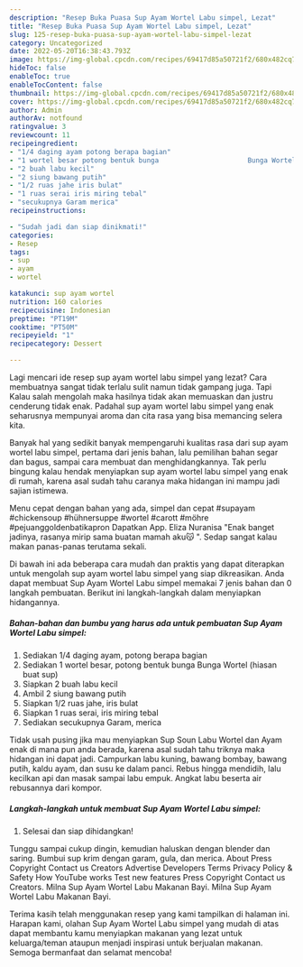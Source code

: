 ```yaml
---
description: "Resep Buka Puasa Sup Ayam Wortel Labu simpel, Lezat"
title: "Resep Buka Puasa Sup Ayam Wortel Labu simpel, Lezat"
slug: 125-resep-buka-puasa-sup-ayam-wortel-labu-simpel-lezat
category: Uncategorized
date: 2022-05-20T16:38:43.793Z
image: https://img-global.cpcdn.com/recipes/69417d85a50721f2/680x482cq70/sup-ayam-wortel-labu-simpel-foto-resep-utama.jpg
hideToc: false
enableToc: true
enableTocContent: false
thumbnail: https://img-global.cpcdn.com/recipes/69417d85a50721f2/680x482cq70/sup-ayam-wortel-labu-simpel-foto-resep-utama.jpg
cover: https://img-global.cpcdn.com/recipes/69417d85a50721f2/680x482cq70/sup-ayam-wortel-labu-simpel-foto-resep-utama.jpg
author: Admin
authorAv: notfound
ratingvalue: 3
reviewcount: 11
recipeingredient:
- "1/4 daging ayam potong berapa bagian"
- "1 wortel besar potong bentuk bunga                      Bunga Wortel hiasan buat sup"
- "2 buah labu kecil"
- "2 siung bawang putih"
- "1/2 ruas jahe iris bulat"
- "1 ruas serai iris miring tebal"
- "secukupnya Garam merica"
recipeinstructions:

- "Sudah jadi dan siap dinikmati!"
categories:
- Resep
tags:
- sup
- ayam
- wortel

katakunci: sup ayam wortel 
nutrition: 160 calories
recipecuisine: Indonesian
preptime: "PT19M"
cooktime: "PT50M"
recipeyield: "1"
recipecategory: Dessert

---
```



Lagi mencari ide resep sup ayam wortel labu simpel yang lezat? Cara membuatnya sangat tidak terlalu sulit namun tidak gampang juga. Tapi Kalau salah mengolah maka hasilnya tidak akan memuaskan dan justru cenderung tidak enak. Padahal sup ayam wortel labu simpel yang enak seharusnya mempunyai aroma dan cita rasa yang bisa memancing selera kita.


Banyak hal yang sedikit banyak mempengaruhi kualitas rasa dari sup ayam wortel labu simpel, pertama dari jenis bahan, lalu pemilihan bahan segar dan bagus, sampai cara membuat dan menghidangkannya. Tak perlu bingung kalau hendak menyiapkan sup ayam wortel labu simpel yang enak di rumah, karena asal sudah tahu caranya maka hidangan ini mampu jadi sajian istimewa.

Menu cepat dengan bahan yang ada, simpel dan cepat #supayam #chickensoup #hühnersuppe #wortel #carott #möhre #pejuanggoldenbatikapron Dapatkan App. Eliza Nuranisa &#34;Enak banget jadinya, rasanya mirip sama buatan mamah aku😽 ️&#34;. Sedap sangat kalau makan panas-panas terutama sekali.


Di bawah ini ada beberapa cara mudah dan praktis yang dapat diterapkan untuk mengolah sup ayam wortel labu simpel yang siap dikreasikan. Anda dapat membuat Sup Ayam Wortel Labu simpel memakai 7 jenis bahan dan 0 langkah pembuatan. Berikut ini langkah-langkah dalam menyiapkan hidangannya.

<!--inarticleads1-->

##### Bahan-bahan dan bumbu yang harus ada untuk pembuatan Sup Ayam Wortel Labu simpel:

1. Sediakan 1/4 daging ayam, potong berapa bagian
1. Sediakan 1 wortel besar, potong bentuk bunga                      Bunga Wortel (hiasan buat sup)
1. Siapkan 2 buah labu kecil
1. Ambil 2 siung bawang putih
1. Siapkan 1/2 ruas jahe, iris bulat
1. Siapkan 1 ruas serai, iris miring tebal
1. Sediakan secukupnya Garam, merica


Tidak usah pusing jika mau menyiapkan Sup Soun Labu Wortel dan Ayam enak di mana pun anda berada, karena asal sudah tahu triknya maka hidangan ini dapat jadi. Campurkan labu kuning, bawang bombay, bawang putih, kaldu ayam, dan susu ke dalam panci. Rebus hingga mendidih, lalu kecilkan api dan masak sampai labu empuk. Angkat labu beserta air rebusannya dari kompor. 

<!--inarticleads2-->

##### Langkah-langkah untuk membuat Sup Ayam Wortel Labu simpel:


1. Selesai dan siap dihidangkan!

Tunggu sampai cukup dingin, kemudian haluskan dengan blender dan saring. Bumbui sup krim dengan garam, gula, dan merica. About Press Copyright Contact us Creators Advertise Developers Terms Privacy Policy &amp; Safety How YouTube works Test new features Press Copyright Contact us Creators. Milna Sup Ayam Wortel Labu Makanan Bayi. Milna Sup Ayam Wortel Labu Makanan Bayi. 

Terima kasih telah menggunakan resep yang kami tampilkan di halaman ini. Harapan kami, olahan Sup Ayam Wortel Labu simpel yang mudah di atas dapat membantu kamu menyiapkan makanan yang lezat untuk keluarga/teman ataupun menjadi inspirasi untuk berjualan makanan. Semoga bermanfaat dan selamat mencoba!
